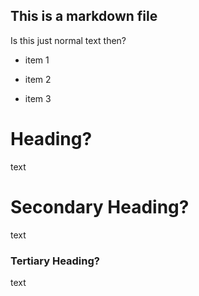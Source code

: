 ## This is a markdown file
Is this just normal text then?

* item 1

* item 2

* item 3

# Heading?
text
# Secondary Heading?
text
### Tertiary Heading?
text
